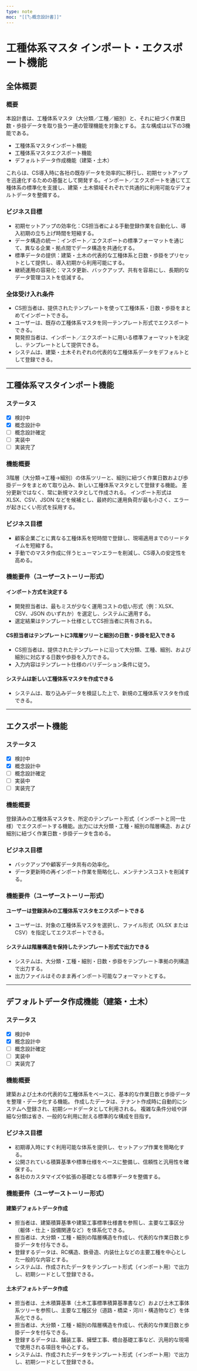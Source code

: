 ```yaml
---
type: note
moc: "[[🏷️概念設計書]]"
---
```



# 工種体系マスタ インポート・エクスポート機能

## 全体概要

### 概要

本設計書は、工種体系マスタ（大分類／工種／細別）と、それに紐づく作業日数・歩掛データを取り扱う一連の管理機能を対象とする。
主な構成は以下の3機能である。

* 工種体系マスタインポート機能
* 工種体系マスタエクスポート機能
* デフォルトデータ作成機能（建築・土木）

これらは、CS導入時に各社の既存データを効率的に移行し、初期セットアップを迅速化するための基盤として開発する。インポート／エクスポートを通じて工種体系の標準化を支援し、建築・土木領域それぞれで共通的に利用可能なデフォルトデータを整備する。

### ビジネス目標
* 初期セットアップの効率化：CS担当者による手動登録作業を自動化し、導入初期の立ち上げ時間を短縮する。
* データ構造の統一：インポート／エクスポートの標準フォーマットを通じて、異なる企業・拠点間でデータ構造を共通化する。
* 標準データの提供：建築・土木の代表的な工種体系と日数・歩掛をプリセットとして提供し、導入初期から利用可能にする。
* 継続運用の容易化：マスタ更新、バックアップ、共有を容易にし、長期的なデータ管理コストを低減する。

### 全体受け入れ条件

* CS担当者は、提供されたテンプレートを使って工種体系・日数・歩掛をまとめてインポートできる。
* ユーザーは、既存の工種体系マスタを同一テンプレート形式でエクスポートできる。
* 開発担当者は、インポート／エクスポートに用いる標準フォーマットを決定し、テンプレートとして提供できる。
* システムは、建築・土木それぞれの代表的な工種体系データをデフォルトとして登録できる。

---

## 工種体系マスタインポート機能

### ステータス

* [x] 検討中
* [x] 概念設計中
* [ ] 概念設計確定
* [ ] 実装中
* [ ] 実装完了

### 機能概要

3階層（大分類→工種→細別）の体系ツリーと、細別に紐づく作業日数および歩掛データをまとめて取り込み、新しい工種体系マスタとして登録する機能。
差分更新ではなく、常に新規マスタとして作成される。
インポート形式は XLSX、CSV、JSON などを候補とし、最終的に運用負荷が最も小さく、エラーが起きにくい形式を採用する。

### ビジネス目標

* 顧客企業ごとに異なる工種体系を短時間で登録し、現場適用までのリードタイムを短縮する。
* 手動でのマスタ作成に伴うヒューマンエラーを削減し、CS導入の安定性を高める。

### 機能要件（ユーザーストーリー形式）

#### インポート方式を決定する

* 開発担当者は、最もミスが少なく運用コストの低い形式（例：XLSX、CSV、JSON のいずれか）を選定し、システムに適用する。
* 選定結果はテンプレート仕様としてCS担当者に共有される。

#### CS担当者はテンプレートに3階層ツリーと細別の日数・歩掛を記入できる

* CS担当者は、提供されたテンプレートに沿って大分類、工種、細別、および細別に対応する日数や歩掛を入力できる。
* 入力内容はテンプレート仕様のバリデーション条件に従う。

#### システムは新しい工種体系マスタを作成できる

* システムは、取り込みデータを検証した上で、新規の工種体系マスタを作成できる。


---
## エクスポート機能

### ステータス

* [x] 検討中
* [x] 概念設計中
* [ ] 概念設計確定
* [ ] 実装中
* [ ] 実装完了

### 機能概要

登録済みの工種体系マスタを、所定のテンプレート形式（インポートと同一仕様）でエクスポートする機能。出力には大分類・工種・細別の階層構造、および細別に紐づく作業日数・歩掛データを含める。

### ビジネス目標

* バックアップや顧客データ共有の効率化。
* データ更新時の再インポート作業を簡略化し、メンテナンスコストを削減する。

### 機能要件（ユーザーストーリー形式）

#### ユーザーは登録済みの工種体系マスタをエクスポートできる

* ユーザーは、対象の工種体系マスタを選択し、ファイル形式（XLSX または CSV）を指定してエクスポートできる。

#### システムは階層構造を保持したテンプレート形式で出力できる

* システムは、大分類・工種・細別・日数・歩掛をテンプレート準拠の列構造で出力する。
* 出力ファイルはそのまま再インポート可能なフォーマットとする。

---
## デフォルトデータ作成機能（建築・土木）

### ステータス

* [x] 検討中
* [x] 概念設計中
* [ ] 概念設計確定
* [ ] 実装中
* [ ] 実装完了

### 機能概要

建築および土木の代表的な工種体系をベースに、基本的な作業日数と歩掛データを整理・データ化する機能。
作成したデータは、テナント作成時に自動的にシステムへ登録され、初期シードデータとして利用される。
複雑な条件分岐や詳細な分類は省き、一般的な利用に耐える標準的な構成を目指す。

### ビジネス目標

* 初期導入時にすぐ利用可能な体系を提供し、セットアップ作業を簡略化する。
* 公開されている積算基準や標準仕様をベースに整備し、信頼性と汎用性を確保する。
* 各社のカスタマイズや拡張の基礎となる標準データを整備する。

### 機能要件（ユーザーストーリー形式）

#### 建築デフォルトデータ作成

* 担当者は、建築積算基準や建築工事標準仕様書を参照し、主要な工事区分（躯体・仕上・設備関連など）を体系化できる。
* 担当者は、大分類・工種・細別の階層構造を作成し、代表的な作業日数と歩掛データを付与できる。
* 登録するデータは、RC構造、鉄骨造、内装仕上などの主要工種を中心とした一般的な内容とする。
* システムは、作成されたデータをテンプレート形式（インポート用）で出力し、初期シードとして登録できる。

#### 土木デフォルトデータ作成

* 担当者は、土木積算基準（土木工事標準積算基準書など）および土木工事体系ツリーを参照し、主要な工種区分（道路・橋梁・河川・構造物など）を体系化できる。
* 担当者は、大分類・工種・細別の階層構造を作成し、代表的な作業日数と歩掛データを付与できる。
* 登録するデータは、舗装工事、擁壁工事、橋台基礎工事など、汎用的な現場で使用される項目を中心とする。
* システムは、作成されたデータをテンプレート形式（インポート用）で出力し、初期シードとして登録できる。



